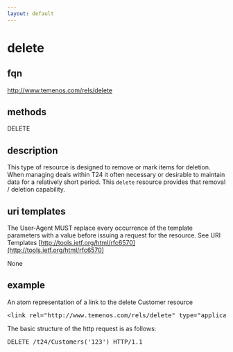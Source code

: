 ```yaml
---
layout: default
---
```


# delete

## fqn
http://www.temenos.com/rels/delete

## methods
DELETE

## description
This type of resource is designed to remove or mark items for deletion.  When managing deals within T24 it often necessary or desirable to maintain data for a relatively short period.  This `delete` resource provides that removal / deletion capability. 


## uri templates
The User-Agent MUST replace every occurrence of the template parameters with a value before issuing a request for the resource.  See URI Templates [http://tools.ietf.org/html/rfc6570](http://tools.ietf.org/html/rfc6570)

None


## example
An atom representation of a link to the delete Customer resource
<pre>
&lt;link rel="http://www.temenos.com/rels/delete" type="application/atom+xml;type=entry" title="Delete Customer" href="Customers('123')"/&gt;
</pre>

The basic structure of the http request is as follows:
<pre>
DELETE /t24/Customers('123') HTTP/1.1
</pre>